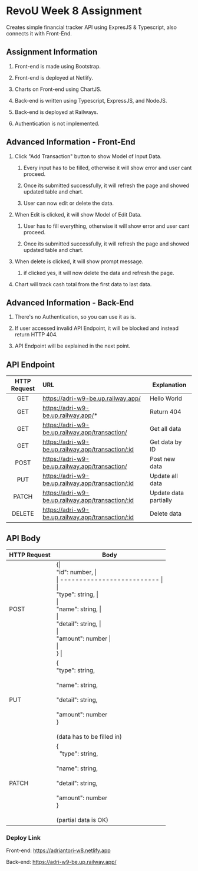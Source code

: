 # RevoU Week 8 Assignment

Creates simple financial tracker API using ExpresJS & Typescript, also connects it with Front-End.

## Assignment Information

1. Front-end is made using Bootstrap.

2. Front-end is deployed at Netlify.

3. Charts on Front-end using ChartJS.

4. Back-end is written using Typescript, ExpressJS, and NodeJS.

5. Back-end is deployed at Railways.

6. Authentication is not implemented.

## Advanced Information - Front-End

1. Click "Add Transaction" button to show Model of Input Data.
   
   1. Every input has to be filled, otherwise it will show error and user cant proceed.
   
   2. Once its submitted successfully, it will refresh the page and showed updated table and chart.
   
   3. User can now edit or delete the data.

2. When Edit is clicked, it will show Model of Edit Data.
   
   1. User has to fill everything, otherwise it will show error and user cant proceed.
   
   2. Once its submitted successfully, it will refresh the page and showed updated table and chart.

3. When delete is clicked, it will show prompt message.
   
   1. if clicked yes, it will now delete the data and refresh the page.

4. Chart will track cash total from the first data to last data.

## Advanced Information - Back-End

1. There's no Authentication, so you can use it as is.

2. If user accessed invalid API Endpoint, it will be blocked and instead return HTTP 404.

3. API Endpoint will be explained in the next point.

## API Endpoint

| HTTP Request | URL                                               | Explanation           |
|:------------:|:------------------------------------------------- | --------------------- |
| GET          | https://adri-w9-be.up.railway.app/                | Hello World           |
| GET          | https://adri-w9-be.up.railway.app/*               | Return 404            |
| GET          | https://adri-w9-be.up.railway.app/transaction/    | Get all data          |
| GET          | https://adri-w9-be.up.railway.app/transaction/:id | Get data by ID        |
| POST         | https://adri-w9-be.up.railway.app/transaction/    | Post new data         |
| PUT          | https://adri-w9-be.up.railway.app/transaction/:id | Update all data       |
| PATCH        | https://adri-w9-be.up.railway.app/transaction/:id | Update data partially |
| DELETE       | https://adri-w9-be.up.railway.app/transaction/:id | Delete data           |

## API Body

| HTTP Request | Body                                                                                                                                                                                                                                                            |
| ------------ | --------------------------------------------------------------------------------------------------------------------------------------------------------------------------------------------------------------------------------------------------------------- |
| POST         | {\| <br/>    "id": number,     \|<br/>\| -------------------------- \|<br/>\| <br/>    "type": string,   \|<br/>\| <br/>    "name": string,   \|<br/>\| <br/>    "detail": string, \|<br/>\| <br/>    "amount": number  \|<br/>\| <br/>}                     \| |
| PUT          | { <br/> "type": string, <br/><br/> "name": string, <br/><br/> "detail": string, <br/><br/> "amount": number<br>}<br/><br/>(data has to be filled in)                                                                                                            |
| PATCH        | { <br/>  "type": string, <br/><br/> "name": string, <br/><br/> "detail": string, <br/><br/> "amount": number<br>}<br/><br/>(partial data is OK)                                                                                                                 |

### Deploy Link

Front-end: https://adriantori-w8.netlify.app

Back-end: https://adri-w9-be.up.railway.app/
